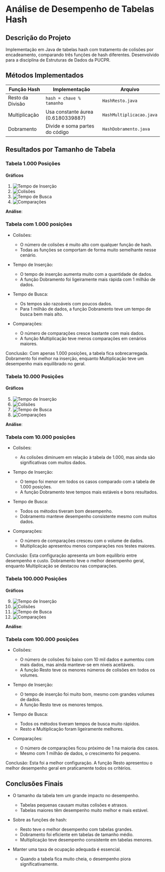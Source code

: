 # Análise de Desempenho de Tabelas Hash

## Descrição do Projeto
Implementação em Java de tabelas hash com tratamento de colisões por encadeamento, comparando três funções de hash diferentes. Desenvolvido para a disciplina de Estruturas de Dados da PUCPR.

## Métodos Implementados
| Função Hash          | Implementação                     | Arquivo               |
|----------------------|-----------------------------------|-----------------------|
| Resto da Divisão     | `hash = chave % tamanho`          | `HashResto.java`      |
| Multiplicação        | Usa constante áurea (0.6180339887)| `HashMultiplicacao.java` |
| Dobramento           | Divide e soma partes do código    | `HashDobramento.java` |

## Resultados por Tamanho de Tabela

### Tabela 1.000 Posições
#### Gráficos
1. ![Tempo de Inserção](https://github.com/user-attachments/assets/a95965f1-fe90-4b28-9eb0-b1a612a69dc2)
2. ![Colisões](https://github.com/user-attachments/assets/f7782088-f942-49f9-9dc9-40400e67bb60)
3. ![Tempo de Busca](https://github.com/user-attachments/assets/c11cb7d3-4c9e-4fa6-9747-eb195c9c78ea)
4. ![Comparações](https://github.com/user-attachments/assets/017d5ac2-e1fd-49f6-9301-6cce53839842)

**Análise**:
### Tabela com 1.000 posições

- Colisões:
  - O número de colisões é muito alto com qualquer função de hash.
  - Todas as funções se comportam de forma muito semelhante nesse cenário.

- Tempo de Inserção:
  - O tempo de inserção aumenta muito com a quantidade de dados.
  - A função Dobramento foi ligeiramente mais rápida com 1 milhão de dados.

- Tempo de Busca:
  - Os tempos são razoáveis com poucos dados.
  - Para 1 milhão de dados, a função Dobramento teve um tempo de busca bem mais alto.

- Comparações:
  - O número de comparações cresce bastante com mais dados.
  - A função Multiplicação teve menos comparações em cenários maiores.

Conclusão: Com apenas 1.000 posições, a tabela fica sobrecarregada. Dobramento foi melhor na inserção, enquanto Multiplicação teve um desempenho mais equilibrado no geral.


### Tabela 10.000 Posições
#### Gráficos
5. ![Tempo de Inserção](https://github.com/user-attachments/assets/eee6191d-cf1f-40b8-b9b2-903024ae0b64)
6. ![Colisões](https://github.com/user-attachments/assets/236a7602-a259-40e8-826d-225e29cb5192)
7. ![Tempo de Busca](https://github.com/user-attachments/assets/cfe8fffc-a35d-4582-9ff6-9209b1b25008)
8. ![Comparações](https://github.com/user-attachments/assets/957f3ba4-d3b2-4e29-8757-fb5be18aba1c)

**Análise**:
### Tabela com 10.000 posições

- Colisões:
  - As colisões diminuem em relação à tabela de 1.000, mas ainda são significativas com muitos dados.

- Tempo de Inserção:
  - O tempo foi menor em todos os casos comparado com a tabela de 1.000 posições.
  - A função Dobramento teve tempos mais estáveis e bons resultados.

- Tempo de Busca:
  - Todos os métodos tiveram bom desempenho.
  - Dobramento manteve desempenho consistente mesmo com muitos dados.

- Comparações:
  - O número de comparações cresceu com o volume de dados.
  - Multiplicação apresentou menos comparações nos testes maiores.

Conclusão: Esta configuração apresenta um bom equilíbrio entre desempenho e custo. Dobramento teve o melhor desempenho geral, enquanto Multiplicação se destacou nas comparações.

### Tabela 100.000 Posições
#### Gráficos
9. ![Tempo de Inserção](https://github.com/user-attachments/assets/f9ed9b22-4982-4ede-b423-d9c2d2b13aff)
10. ![Colisões](https://github.com/user-attachments/assets/5238a67d-fa01-4f82-a2ed-b7a71c56ca25)
11. ![Tempo de Busca](https://github.com/user-attachments/assets/52673afd-75e7-4c40-aef4-0a1b33aa6520)
12. ![Comparações](https://github.com/user-attachments/assets/254bb3cc-6ee4-4d91-a3c6-c226251e14b6)

**Análise**:

### Tabela com 100.000 posições

- Colisões:
  - O número de colisões foi baixo com 10 mil dados e aumentou com mais dados, mas ainda manteve-se em níveis aceitáveis.
  - A função Resto teve os menores números de colisões em todos os volumes.

- Tempo de Inserção:
  - O tempo de inserção foi muito bom, mesmo com grandes volumes de dados.
  - A função Resto teve os menores tempos.

- Tempo de Busca:
  - Todos os métodos tiveram tempos de busca muito rápidos.
  - Resto e Multiplicação foram ligeiramente melhores.

- Comparações:
  - O número de comparações ficou próximo de 1 na maioria dos casos.
  - Mesmo com 1 milhão de dados, o crescimento foi pequeno.

Conclusão: Esta foi a melhor configuração. A função Resto apresentou o melhor desempenho geral em praticamente todos os critérios.

## Conclusões Finais

- O tamanho da tabela tem um grande impacto no desempenho.
  - Tabelas pequenas causam muitas colisões e atrasos.
  - Tabelas maiores têm desempenho muito melhor e mais estável.

- Sobre as funções de hash:
  - Resto teve o melhor desempenho com tabelas grandes.
  - Dobramento foi eficiente em tabelas de tamanho médio.
  - Multiplicação teve desempenho consistente em tabelas menores.

- Manter uma taxa de ocupação adequada é essencial.
  - Quando a tabela fica muito cheia, o desempenho piora significativamente.
